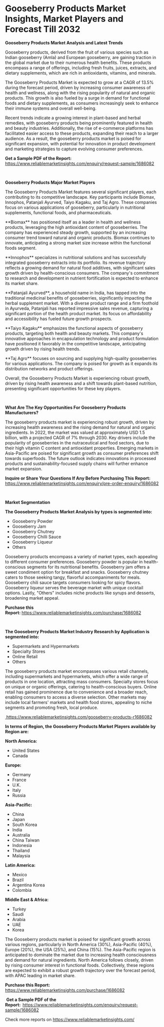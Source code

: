 <p><h1>Gooseberry Products Market Insights, Market Players and Forecast Till 2032</h1></p><p><strong>Gooseberry Products Market Analysis and Latest Trends</strong></p>
<p><p>Gooseberry products, derived from the fruit of various species such as Indian gooseberry (Amla) and European gooseberry, are gaining traction in the global market due to their numerous health benefits. These products encompass a range of offerings, including fresh fruits, juices, extracts, and dietary supplements, which are rich in antioxidants, vitamins, and minerals.</p><p>The Gooseberry Products Market is expected to grow at a CAGR of 13.5% during the forecast period, driven by increasing consumer awareness of health and wellness, along with the rising popularity of natural and organic products. This growth is also fueled by a surge in demand for functional foods and dietary supplements, as consumers increasingly seek to enhance their immune systems and overall well-being.</p><p>Recent trends indicate a growing interest in plant-based and herbal remedies, with gooseberry products being prominently featured in health and beauty industries. Additionally, the rise of e-commerce platforms has facilitated easier access to these products, expanding their reach to a larger audience. As a result, the gooseberry products market is poised for significant expansion, with potential for innovation in product development and marketing strategies to capture evolving consumer preferences.</p></p>
<p><strong>Get a Sample PDF of the Report:&nbsp;</strong> <a href="https://www.reliablemarketinsights.com/enquiry/request-sample/1686082?utm_campaign=3033&utm_medium=2&utm_source=Github&utm_content=ia&utm_term=07042025&utm_id=gooseberry-products">https://www.reliablemarketinsights.com/enquiry/request-sample/1686082</a></p>
<p>&nbsp;</p>
<p><strong>Gooseberry Products Major Market Players</strong></p>
<p><p>The Gooseberry Products Market features several significant players, each contributing to its competitive landscape. Key participants include Biomax, Innophos, Patanjali Ayurved, Taiyo Kagaku, and Taj Agro. These companies focus on various applications of gooseberry, particularly in nutritional supplements, functional foods, and pharmaceuticals.</p><p>**Biomax** has positioned itself as a leader in health and wellness products, leveraging the high antioxidant content of gooseberries. The company has experienced steady growth, supported by an increasing consumer trend toward natural and organic products. Biomax continues to innovate, anticipating a strong market size increase within the functional foods segment.</p><p>**Innophos** specializes in nutritional solutions and has successfully integrated gooseberry extracts into its portfolio. Its revenue trajectory reflects a growing demand for natural food additives, with significant sales growth driven by health-conscious consumers. The company's commitment to research and development in nutrient fortification is expected to enhance its market share.</p><p>**Patanjali Ayurved**, a household name in India, has tapped into the traditional medicinal benefits of gooseberries, significantly impacting the herbal supplement market. With a diverse product range and a firm foothold in Ayurveda, Patanjali has reported impressive sales revenue, capturing a significant portion of the health product market. Its focus on affordability and accessibility has fueled future growth prospects.</p><p>**Taiyo Kagaku** emphasizes the functional aspects of gooseberry products, targeting both health and beauty markets. This company's innovative approaches in encapsulation technology and product formulation have positioned it favorably in the competitive landscape, anticipating growth driven by rising health trends.</p><p>**Taj Agro** focuses on sourcing and supplying high-quality gooseberries for various applications. The company is poised for growth as it expands its distribution networks and product offerings.</p><p>Overall, the Gooseberry Products Market is experiencing robust growth, driven by rising health awareness and a shift towards plant-based nutrition, presenting significant opportunities for these key players.</p></p>
<p>&nbsp;</p>
<p><strong>What Are The Key Opportunities For Gooseberry Products Manufacturers?</strong></p>
<p><p>The gooseberry products market is experiencing robust growth, driven by increasing health awareness and the rising demand for natural and organic ingredients. In 2022, the market was valued at approximately USD 1.5 billion, with a projected CAGR of 7% through 2030. Key drivers include the popularity of gooseberries in the nutraceutical and food sectors, due to their high vitamin C content and antioxidant properties. Emerging markets in Asia-Pacific are poised for significant growth as consumer preferences shift towards superfoods. The future outlook indicates innovations in processed products and sustainability-focused supply chains will further enhance market expansion.</p></p>
<p><strong>Inquire or Share Your Questions If Any Before Purchasing This Report:</strong> <a href="https://www.reliablemarketinsights.com/enquiry/pre-order-enquiry/1686082?utm_campaign=3033&utm_medium=2&utm_source=Github&utm_content=ia&utm_term=07042025&utm_id=gooseberry-products">https://www.reliablemarketinsights.com/enquiry/pre-order-enquiry/1686082</a></p>
<p>&nbsp;</p>
<p><strong>Market Segmentation</strong></p>
<p><strong>The Gooseberry Products Market Analysis by types is segmented into:</strong></p>
<p><ul><li>Gooseberry Powder</li><li>Gooseberry Jam</li><li>Gooseberry Chutney</li><li>Gooseberry Chilli Sauce</li><li>Gooseberry Liqueur</li><li>Others</li></ul></p>
<p><p>Gooseberry products encompass a variety of market types, each appealing to different consumer preferences. Gooseberry powder is popular in health-conscious segments for its nutritional benefits. Gooseberry jam offers a sweet condiment option for breakfast and snacks. Gooseberry chutney caters to those seeking tangy, flavorful accompaniments for meals. Gooseberry chili sauce targets consumers looking for spicy flavors. Gooseberry liqueur serves the beverage market with unique cocktail options. Lastly, "Others" includes niche products like syrups and desserts, broadening market appeal.</p></p>
<p><strong>Purchase this Report:&nbsp;</strong><a href="https://www.reliablemarketinsights.com/purchase/1686082?utm_campaign=3033&utm_medium=2&utm_source=Github&utm_content=ia&utm_term=07042025&utm_id=gooseberry-products">https://www.reliablemarketinsights.com/purchase/1686082</a></p>
<p>&nbsp;</p>
<p><strong>The Gooseberry Products Market Industry Research by Application is segmented into:</strong></p>
<p><ul><li>Supermarkets and Hypermarkets</li><li>Specialty Stores</li><li>Online Retail</li><li>Others</li></ul></p>
<p><p>The gooseberry products market encompasses various retail channels, including supermarkets and hypermarkets, which offer a wide range of products in one location, attracting mass consumers. Specialty stores focus on unique or organic offerings, catering to health-conscious buyers. Online retail has gained prominence due to convenience and a broader reach, enabling consumers to access a diverse selection. Other markets may include local farmers' markets and health food stores, appealing to niche segments and promoting fresh, local produce.</p></p>
<p><a href="https://www.reliablemarketinsights.com/gooseberry-products-r1686082?utm_campaign=3033&utm_medium=2&utm_source=Github&utm_content=ia&utm_term=07042025&utm_id=gooseberry-products">&nbsp;https://www.reliablemarketinsights.com/gooseberry-products-r1686082</a></p>
<p><strong>In terms of Region, the Gooseberry Products Market Players available by Region are:</strong></p>
<p>
    <p> <strong> North America: </strong>
        <ul>
            <li>United States</li>
            <li>Canada</li>
        </ul>
        </p> 
    <p> <strong> Europe: </strong>
        <ul>
            <li>Germany</li>
            <li>France</li>
            <li>U.K.</li>
            <li>Italy</li>
            <li>Russia</li>
        </ul>
        </p> 
    <p> <strong> Asia-Pacific: </strong>
        <ul>
            <li>China</li>
            <li>Japan</li>
            <li>South Korea</li>
            <li>India</li>
            <li>Australia</li>
            <li>China Taiwan</li>
            <li>Indonesia</li>
            <li>Thailand</li>
            <li>Malaysia</li>
        </ul>
        </p> 
    <p> <strong> Latin America: </strong>
        <ul>
            <li>Mexico</li>
            <li>Brazil</li>
            <li>Argentina Korea</li>
            <li>Colombia</li>
        </ul>
        </p> 
    <p> <strong> Middle East & Africa: </strong>
        <ul>
            <li>Turkey</li>
            <li>Saudi</li>
            <li>Arabia</li>
            <li>UAE</li>
            <li>Korea</li>
        </ul>
    </p>
    </p>
<p><p>The Gooseberry products market is poised for significant growth across various regions, particularly in North America (30%), Asia-Pacific (40%), Europe (20%), the USA (25%), and China (15%). The Asia-Pacific region is anticipated to dominate the market due to increasing health consciousness and demand for natural ingredients. North America follows closely, driven by rising consumer interest in functional foods. Collectively, these regions are expected to exhibit a robust growth trajectory over the forecast period, with APAC leading in market share.</p></p>
<p><strong>Purchase this Report: </strong><a href="https://www.reliablemarketinsights.com/purchase/1686082?utm_campaign=3033&utm_medium=2&utm_source=Github&utm_content=ia&utm_term=07042025&utm_id=gooseberry-products">https://www.reliablemarketinsights.com/purchase/1686082</a></p>
<p>&nbsp;<strong>Get a Sample PDF of the Report:&nbsp;&nbsp;</strong><a href="https://www.reliablemarketinsights.com/enquiry/request-sample/1686082?utm_campaign=3033&utm_medium=2&utm_source=Github&utm_content=ia&utm_term=07042025&utm_id=gooseberry-products">https://www.reliablemarketinsights.com/enquiry/request-sample/1686082</a></p>
<p><strong></strong></p>
<p>Check more reports on <a href="https://www.reliablemarketinsights.com/?utm_campaign=3033&utm_medium=2&utm_source=Github&utm_content=ia&utm_term=07042025&utm_id=gooseberry-products">https://www.reliablemarketinsights.com/</a></p>